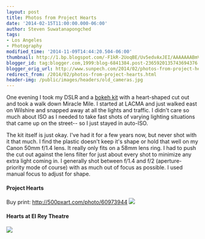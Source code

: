 ```yaml
---
layout: post
title: Photos from Project Hearts
date: '2014-02-15T11:00:00.000-06:00'
author: Steven Suwatanapongched
tags:
- Los Angeles
- Photography
modified_time: '2014-11-09T14:44:20.504-06:00'
thumbnail: http://1.bp.blogspot.com/-F1kR-2UoqBE/Uv5edvAxJEI/AAAAAAABmVQ/FwDBskRCbxg/s600/2014-02-13+at+20-13-11.jpg
blogger_id: tag:blogger.com,1999:blog-6841384.post-2365920135743694376
blogger_orig_url: http://www.sunpech.com/2014/02/photos-from-project-hearts.html
redirect_from: /2014/02/photos-from-project-hearts.html
header-img: /public/images/headers/old_cameras.jpg
---
```


One evening I took my DSLR and a <a href="http://www.amazon.com/gp/product/B004PV8N1I/ref=as_li_ss_tl?ie=UTF8&amp;camp=1789&amp;creative=390957&amp;creativeASIN=B004PV8N1I&amp;linkCode=as2&amp;tag=sunpech-20">bokeh kit</a> with a heart-shaped cut out and took a walk down Miracle Mile. I started at LACMA and just walked east on Wilshire and snapped away at all the lights and traffic. I didn't care so much about ISO as I needed to take fast shots of varying lighting situations that came up on the street-- so I just stayed in auto-ISO.

The kit itself is just okay. I've had it for a few years now, but never shot with it that much. I find the plastic doesn't keep it's shape or hold that well on my Canon 50mm f/1.4 lens. It really only fits on a 58mm lens ring. I had to push the cut out against the lens filter for just about every shot to minimize any extra light coming in. I generally shot between f/1.4 and f/2 (aperture-priority mode of course) with as much out of focus as possible. I used manual focus to adjust for shape.

#### Project Hearts
Buy print: <a href="http://500pxart.com/photo/60973944">http://500pxart.com/photo/60973944</a>
<a href="http://1.bp.blogspot.com/-F1kR-2UoqBE/Uv5edvAxJEI/AAAAAAABmVQ/FwDBskRCbxg/s600/2014-02-13+at+20-13-11.jpg" ><img border="0" src="http://1.bp.blogspot.com/-F1kR-2UoqBE/Uv5edvAxJEI/AAAAAAABmVQ/FwDBskRCbxg/s600/2014-02-13+at+20-13-11.jpg"   /></a>

#### Hearts at El Rey Theatre
<a href="http://1.bp.blogspot.com/-AmE-vWINv9c/Uv5eeZ7pRhI/AAAAAAABmVk/twSglMi1Hmc/s600/2014-02-13+at+20-20-58.jpg" ><img border="0" src="http://1.bp.blogspot.com/-AmE-vWINv9c/Uv5eeZ7pRhI/AAAAAAABmVk/twSglMi1Hmc/s600/2014-02-13+at+20-20-58.jpg" /></a>
